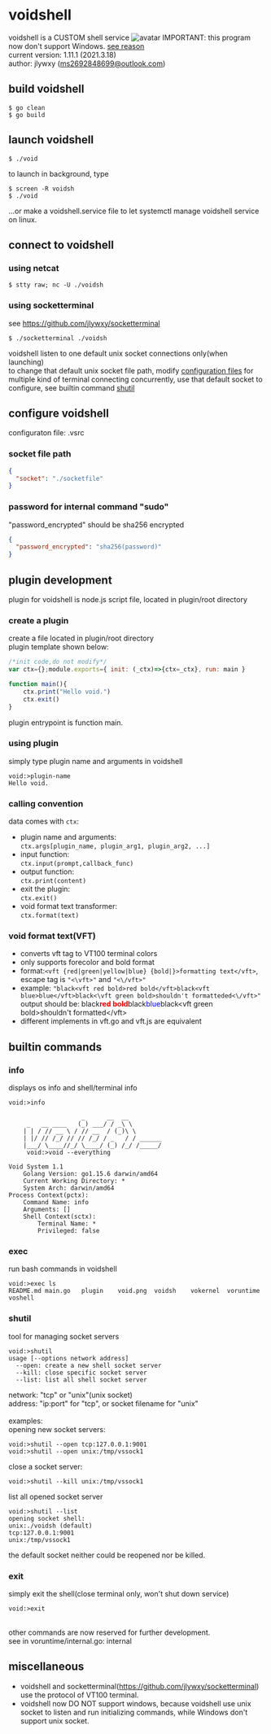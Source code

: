 # voidshell
voidshell is a CUSTOM shell service
![avatar](void.png)
IMPORTANT: this program now don't support Windows. [see reason](#vs.win.unsup)<br/>
current version: 1.11.1 (2021.3.18)<br/>
author: jlywxy (ms2692848699@outlook.com)
## build voidshell
```shell
$ go clean
$ go build
```
## launch voidshell
```shell
$ ./void
```
to launch in background, type
```shell
$ screen -R voidsh
$ ./void
```
...or make a voidshell.service file to let systemctl manage voidshell service on linux.

## connect to voidshell
### using netcat
```shell
$ stty raw; nc -U ./voidsh
```
### using socketterminal
see https://github.com/jlywxy/socketterminal
```shell
$ ./socketterminal ./voidsh
```
voidshell listen to one default unix socket connections only(when launching)<br/>
to change that default unix socket file path, modify [configuration files](#conffile.sock)
for multiple kind of terminal connecting concurrently, use that default socket to configure, see builtin command [shutil](#shutil)

## configure voidshell
configuraton file: .vsrc
### socket file path
<span id="conffile.sock"></span>
```json
{
  "socket": "./socketfile"
}
```
### password for internal command "sudo"
"password_encrypted" should be sha256 encrypted
```json
{
  "password_encrypted": "sha256(password)"
}
```

## plugin development
plugin for voidshell is node.js script file,
located in plugin/root directory
### create a plugin
create a file located in plugin/root directory<br/>
plugin template shown below:
```javascript
/*init code,do not modify*/
var ctx={};module.exports={ init: (_ctx)=>{ctx=_ctx}, run: main }

function main(){
    ctx.print("Hello void.")
    ctx.exit()
}
```
plugin entrypoint is function main.
### using plugin
simply type plugin name and arguments in voidshell
```shell
void:>plugin-name
Hello void.
```
### calling convention

data comes with `ctx`: 
* plugin name and arguments: <br/>
   `ctx.args[plugin_name, plugin_arg1, plugin_arg2, ...]`
* input function: <br/>
   `ctx.input(prompt,callback_func)`
* output function: <br/>
   `ctx.print(content)`
* exit the plugin: <br/>
   `ctx.exit()`
* void format text transformer: <br/>
   `ctx.format(text)`
   
### void format text(VFT)
* converts vft tag to VT100 terminal colors
* only supports forecolor and bold format
* format:`<vft {red|green|yellow|blue} {bold|}>formatting text</vft>`,<br/>
  escape tag is `"<\vft>"` and `"<\/vft>"`
* example: `"black<vft red bold>red bold</vft>black<vft blue>blue</vft>black<\vft green bold>shouldn't formatteded<\/vft>"`<br/>
  output should be:
  black<span style="color: red; font-weight: bold">red bold</span>black<span style="color: blue">blue</span>black&lt;vft green bold&gt;shouldn't formatted&lt;/vft&gt;<br/>
* different implements in vft.go and vft.js are equivalent
  
## builtin commands
### info
displays os info and shell/terminal info
```shell
void:>info

                    _      __  __           
     _   __ ____   (_) ___/ / _\ \          
    | | / // __ \ / // __  / (_)\ \         
    | |/ // /_/ // // /_/ / _   / / ______    
    |___/ \____//_/ \____/ (_) /_/ /_____/  
     void:>void --everything

Void System 1.1
    Golang Version: go1.15.6 darwin/amd64
    Current Working Directory: *
    System Arch: darwin/amd64
Process Context(pctx):
    Command Name: info
    Arguments: []
    Shell Context(sctx): 
        Terminal Name: *
        Privileged: false
```
### exec
run bash commands in voidshell
```shell
void:>exec ls
README.md main.go   plugin    void.png  voidsh    vokernel  voruntime voshell
```
### shutil
<span id="shutil"></span>
tool for managing socket servers<br/>
```shell
void:>shutil
usage [--options network address]
  --open: create a new shell socket server
  --kill: close specific socket server
  --list: list all shell socket server
```
network: "tcp" or "unix"(unix socket)<br/>
address: "ip:port" for "tcp", or socket filename for "unix"<br/><br/>
examples:<br/>
opening new socket servers:
```shell
void:>shutil --open tcp:127.0.0.1:9001
void:>shutil --open unix:/tmp/vssock1
```
close a socket server:
```shell
void:>shutil --kill unix:/tmp/vssock1
````
list all opened socket server
```shell
void:>shutil --list
opening socket shell: 
unix:./voidsh (default)
tcp:127.0.0.1:9001
unix:/tmp/vssock1
```
the default socket neither could be reopened nor be killed.
### exit
simply exit the shell(close terminal only, won't shut down service)
```shell
void:>exit
```
<br/>
other commands are now reserved for further development.<br/>
see in voruntime/internal.go: internal

## miscellaneous
* voidshell and socketterminal(https://github.com/jlywxy/socketterminal) use the protocol of VT100 terminal. 
<span id="vs.win.unsup"></span>
* voidshell now DO NOT support windows, because voidshell use unix socket to listen and run initializing commands, while Windows don't support unix socket.